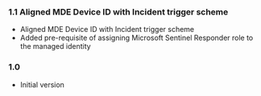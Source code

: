 ### 1.1 Aligned MDE Device ID with Incident trigger scheme

-   Aligned MDE Device ID with Incident trigger scheme
-   Added pre-requisite of assigning Microsoft Sentinel Responder role to the managed identity

### 1.0

-   Initial version